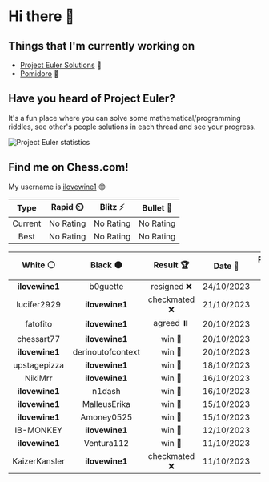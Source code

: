 <meta http-equiv='cache-control' content='no-cache'> 
<meta http-equiv='expires' content='0'> 
<meta http-equiv='pragma' content='no-cache'>

# Hi there 👋

## Things that I'm currently working on

- [Project Euler Solutions](https://github.com/ilovewine/project-euler-solutions) 🤔
- [Pomidoro](https://github.com/ilovewine/pomidoro) 🍅

## Have you heard of Project Euler?

It's a fun place where you can solve some mathematical/programming riddles, see other's people solutions in each thread and see your progress.

<img src="https://projecteuler.net/profile/ilovewine.png?" alt="Project Euler statistics" />

## Find me on Chess.com!

My username is [ilovewine1](https://www.chess.com/member/ilovewine1) 😊

<!--START_SECTION:chessStats-->
<!-- Automatically generated with https://github.com/Balastrong/chess-stats-action -->

| Type | Rapid ⏲️ | Blitz ⚡ | Bullet 🔫 |
|:---:|:---:|:---:|:---:|
| Current | No Rating | No Rating | No Rating |
| Best | No Rating | No Rating | No Rating |

| White ⚪ | Black ⚫ | Result 🏆 | Date 📅 | Position 🗺️ | Type 🕕 |
|:---:|:---:|:---:|:---:|:---:|:---:|
| **ilovewine1** | b0guette | resigned ❌ | 24/10/2023 | <a href="http://www.ee.unb.ca/cgi-bin/tervo/fen.pl?select=r4rk1/2p2pp1/3b3p/pp1P3R/1PQ5/B1N2nq1/P1bPBN2/R4K2 w - - 4 22">Link</a> | Daily |
| lucifer2929 | **ilovewine1** | checkmated ❌ | 21/10/2023 | <a href="http://www.ee.unb.ca/cgi-bin/tervo/fen.pl?select=rnb2kr1/pp3Q1p/2p1p3/q1PpN3/3Pp3/4P3/PP1N1PPP/R3K2R b KQ - 4 14">Link</a> | Daily |
| fatofito | **ilovewine1** | agreed ⏸️ | 20/10/2023 | <a href="http://www.ee.unb.ca/cgi-bin/tervo/fen.pl?select=7R/4nkp1/p2b1pn1/4p1qQ/1P6/P2r2B1/1P3PPP/5RK1 w - - 21 35">Link</a> | Daily |
| chessart77 | **ilovewine1** | win 🥇 | 20/10/2023 | <a href="http://www.ee.unb.ca/cgi-bin/tervo/fen.pl?select=r1b1kb1r/3p1ppp/7n/1pp1nN2/4P3/3q4/PP1PQPPP/R1B1K2R w KQkq - 4 15">Link</a> | Daily |
| **ilovewine1** | derinoutofcontext | win 🥇 | 20/10/2023 | <a href="http://www.ee.unb.ca/cgi-bin/tervo/fen.pl?select=r1bqkb1r/pppp1p1p/2n5/4p1B1/2B1N1P1/3P3P/PPP2P2/R2QK1NR b KQkq - 0 8">Link</a> | Daily |
| upstagepizza | **ilovewine1** | win 🥇 | 18/10/2023 | <a href="http://www.ee.unb.ca/cgi-bin/tervo/fen.pl?select=r1b4Q/ppppnp1p/4k1p1/8/4P3/NPBn4/PKP4q/R7 w - - 0 22">Link</a> | Daily |
| NikiMrr | **ilovewine1** | win 🥇 | 16/10/2023 | <a href="http://www.ee.unb.ca/cgi-bin/tervo/fen.pl?select=2b1k3/3p4/8/8/P2bP3/3P4/6PP/4q2K w - - 0 40">Link</a> | Daily |
| **ilovewine1** | n1dash | win 🥇 | 16/10/2023 | <a href="http://www.ee.unb.ca/cgi-bin/tervo/fen.pl?select=7r/1p2b3/2p1p1p1/B1k1p2p/PQ2n2P/8/1PP2PP1/2KR3R b - - 3 25">Link</a> | Daily |
| **ilovewine1** | MalleusErika | win 🥇 | 15/10/2023 | <a href="http://www.ee.unb.ca/cgi-bin/tervo/fen.pl?select=rn2k2r/ppN2p1p/4pn1b/3p1b2/3P1P2/3BPN1P/PqPB4/R2QK2R b KQkq - 0 12">Link</a> | Daily |
| **ilovewine1** | Amoney0525 | win 🥇 | 15/10/2023 | <a href="http://www.ee.unb.ca/cgi-bin/tervo/fen.pl?select=r1bqkb1r/5ppp/1pnp1n2/p1pNp3/2B1P3/P2P1Q1P/1PP2PP1/R1B1K1NR b KQkq - 1 9">Link</a> | Daily |
| IB-MONKEY | **ilovewine1** | win 🥇 | 12/10/2023 | <a href="http://www.ee.unb.ca/cgi-bin/tervo/fen.pl?select=rnbqkbnr/pppp1p1p/4p3/6p1/3P1B2/8/PPP1PPPP/RN1QKBNR w KQkq g6 0 3">Link</a> | Daily |
| **ilovewine1** | Ventura112 | win 🥇 | 11/10/2023 | <a href="http://www.ee.unb.ca/cgi-bin/tervo/fen.pl?select=r4rk1/p2n1ppp/1bp3b1/1p2p1N1/1P2P1P1/P1PQ1P2/7P/R2K1B1R b - - 0 17">Link</a> | Daily |
| KaizerKansler | **ilovewine1** | checkmated ❌ | 11/10/2023 | <a href="http://www.ee.unb.ca/cgi-bin/tervo/fen.pl?select=r1bqkb1r/pppp1Q1p/2n4p/8/2BpP3/8/PPP2PPP/RN2K1NR b KQkq - 0 6">Link</a> | Daily |

<!--END_SECTION:chessStats-->
